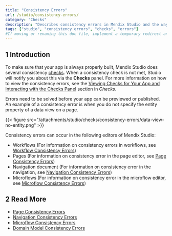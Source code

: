 ```yaml
---
title: "Consistency Errors"
url: /studio/consistency-errors/
category: "Checks"
description: "Describes consistency errors in Mendix Studio and the way to fix them."
tags: ["studio", "consistency errors", "checks", "errors"]
#If moving or renaming this doc file, implement a temporary redirect and let the respective team know they should update the URL in the product. See Mapping to Products for more details.
---
```


## 1 Introduction 

To make sure that your app is always properly built, Mendix Studio does several consistency [checks](/studio/checks/). When a consistency check is not met, Studio will notify you about this via the **Checks** panel. For more information on how to view the consistency errors, see the [Viewing Checks for Your App and Interacting with the Checks Panel](/studio/checks/#viewing-checks) section in *Checks*. 

Errors need to be solved before your app can be previewed or published. An example of a consistency error is when you do not specify the entity property of a data view on a page. 

{{< figure src="/attachments/studio/checks/consistency-errors/data-view-no-entity.png" >}}

Consistency errors can occur in the following editors of Mendix Studio:

* Workflows (For information on consistency errors in workflows, see [Workflow Consistency Errors](/studio/consistency-errors-workflows/))
* Pages (For information on consistency error in the page editor, see [Page Consistency Errors](/studio/consistency-errors-pages/))
* Navigation document (For information on consistency error in the navigation, see [Navigation Consistency Errors](/studio/consistency-errors-navigation/))
* Microflows (For information on consistency error in the microflow editor, see [Microflow Consistency Errors](/studio/consistency-errors-microflows/))

##  2 Read More

* [Page Consistency Errors](/studio/consistency-errors-pages/) 
* [Navigation Consistency Errors](/studio/consistency-errors-navigation/) 
* [Microflow Consistency Errors](/studio/consistency-errors-microflows/) 
* [Domain Model Consistency Errors](/studio/consistency-errors-domain-model/) 